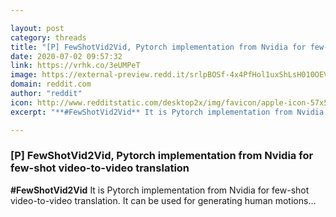 ```yaml
---

layout: post
category: threads
title: "[P] FewShotVid2Vid, Pytorch implementation from Nvidia for few-shot video-to-video translation"
date: 2020-07-02 09:57:32
link: https://vrhk.co/3eUMPeT
image: https://external-preview.redd.it/srlpBOSf-4x4PfHol1uxShLsH010OEVw_BL5044YuU8.jpg?width=1080&height=565.445026178&auto=webp&crop=1080:565.445026178,smart&s=2e6b1200f654c06db5a42630437b4993af972f4c
domain: reddit.com
author: "reddit"
icon: http://www.redditstatic.com/desktop2x/img/favicon/apple-icon-57x57.png
excerpt: "**#FewShotVid2Vid** It is Pytorch implementation from Nvidia for few-shot video-to-video translation. It can be used for generating human motions..."

---
```


### [P] FewShotVid2Vid, Pytorch implementation from Nvidia for few-shot video-to-video translation

**#FewShotVid2Vid** It is Pytorch implementation from Nvidia for few-shot video-to-video translation. It can be used for generating human motions...